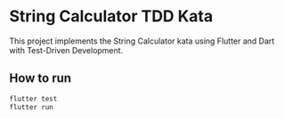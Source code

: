 # String Calculator TDD Kata

This project implements the String Calculator kata using Flutter and Dart with Test-Driven Development.

## How to run

```bash
flutter test
flutter run
